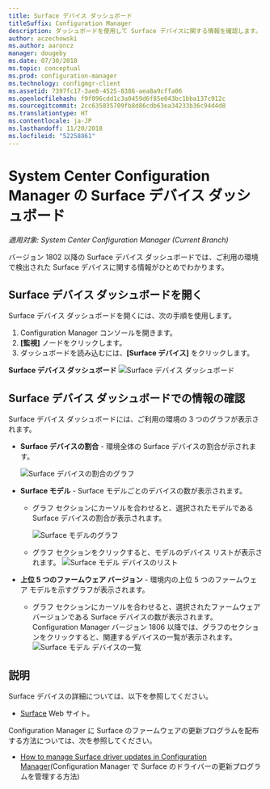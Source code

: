 ```yaml
---
title: Surface デバイス ダッシュボード
titleSuffix: Configuration Manager
description: ダッシュボードを使用して Surface デバイスに関する情報を確認します。
author: aczechowski
ms.author: aaroncz
manager: dougeby
ms.date: 07/30/2018
ms.topic: conceptual
ms.prod: configuration-manager
ms.technology: configmgr-client
ms.assetid: 7397fc17-3ae8-4525-8386-aea8a9cffa06
ms.openlocfilehash: f9f896cdd1c3a0459d6f85e043bc1bba137c912c
ms.sourcegitcommit: 2cc635835709fb8d86cdb63ea34233b36c94d4d8
ms.translationtype: HT
ms.contentlocale: ja-JP
ms.lasthandoff: 11/20/2018
ms.locfileid: "52258861"
---
```

# <a name="surface-device-dashboard-in-system-center-configuration-manager"></a>System Center Configuration Manager の Surface デバイス ダッシュボード

*適用対象: System Center Configuration Manager (Current Branch)*

バージョン 1802 以降の Surface デバイス ダッシュボードでは、ご利用の環境で検出された Surface デバイスに関する情報がひとめでわかります。 <!--1355788-->

## <a name="open-the-surface-device-dashboard"></a>Surface デバイス ダッシュボードを開く

Surface デバイス ダッシュボードを開くには、次の手順を使用します。 

1. Configuration Manager コンソールを開きます。 
2. **[監視]** ノードをクリックします。 
3. ダッシュボードを読み込むには、**[Surface デバイス]** をクリックします。

**Surface デバイス ダッシュボード**
![Surface デバイス ダッシュボード](media\Surface-device-dashboard.PNG)



## <a name="reviewing-information-in-the-surface-device-dashboard"></a>Surface デバイス ダッシュボードでの情報の確認

Surface デバイス ダッシュボードには、ご利用の環境の 3 つのグラフが表示されます。 

- **Surface デバイスの割合** - 環境全体の Surface デバイスの割合が示されます。

    ![Surface デバイスの割合のグラフ](media\Percent-Surface-Devices.PNG)
- **Surface モデル** - Surface モデルごとのデバイスの数が表示されます。 
    - グラフ セクションにカーソルを合わせると、選択されたモデルである Surface デバイスの割合が表示されます。 

         ![Surface モデルのグラフ](media\Surface-Models-Hover.PNG)
    - グラフ セクションをクリックすると、モデルのデバイス リストが表示されます。 
        ![Surface モデル デバイスのリスト](media\Surface-Model-Device-List.PNG)

- **上位 5 つのファームウェア バージョン** - 環境内の上位 5 つのファームウェア モデルを示すグラフが表示されます。 
    - グラフ セクションにカーソルを合わせると、選択されたファームウェア バージョンである Surface デバイスの数が表示されます。 Configuration Manager バージョン 1806 以降では、グラフのセクションをクリックすると、関連するデバイスの一覧が表示されます。 <!--1358654--> ![Surface モデル デバイスの一覧](media\Surface-Firmware-Hover.PNG)


## <a name="more-information"></a>説明

Surface デバイスの詳細については、以下を参照してください。
 - [Surface]( https://go.microsoft.com/fwlink/?linkid=861998) Web サイト。
    
Configuration Manager に Surface のファームウェアの更新プログラムを配布する方法については、次を参照してください。
 - [How to manage Surface driver updates in Configuration Manager]( https://support.microsoft.com/help/4098906)(Configuration Manager で Surface のドライバーの更新プログラムを管理する方法)




